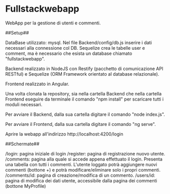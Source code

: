 # Fullstackwebapp

WebApp per la gestione di utenti e commenti.

##Setup##

DataBase utilizzato: mysql. Nel file Backend/config/db.js inserire i dati necessari alla connessione col DB.
Sequelize crea le tabelle user e comment, ma è necessario che esista un database chiamato "fullstackwebapp".

Backend realizzato in NodeJS con Restify (pacchetto di comunicazione API RESTful) e Sequelize (ORM Framework orientato al database relazionale).

Frontend realizzato in Angular.

Una volta clonata la repository, sia nella cartella Backend che nella cartella Frontend eseguire da terminale il comando "npm install" per scaricare tutti i moduli necessari.

Per avviare il Backend, dalla sua cartella digitare il comando "node index.js".

Per avviare il Frontend, dalla sua cartella digitare il comando "ng serve".

Aprire la webapp all'indirizzo http://localhost:4200/login

##Schermate##

/login: pagina iniziale di login 
/register: pagina di registrazione nuovo utente.
/comments: pagina alla quale si accede appena effettuato il login. Presenta una tabella con tutti i commenti. L'utente loggato potrà aggiungere nuovi commenti (bottone +) e potrà modificare/eliminare solo i propri commenti.
/comments/id: pagina di creazione/modifica di un commento.
/users/id: pagina di modifica dei dati utente, accessibile dalla pagina dei commenti (bottone MyProfile)

